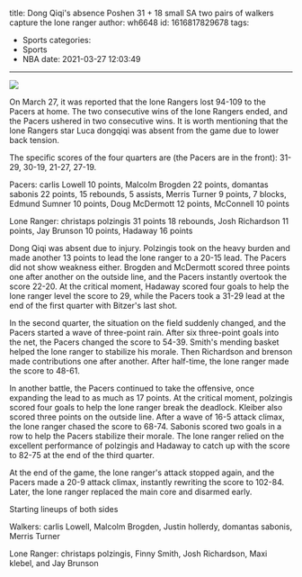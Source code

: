 title: Dong Qiqi's absence  Poshen 31 + 18 small SA two pairs of walkers capture the lone ranger
author: wh6648
id: 1616817829678
tags: 
- Sports
categories: 
- Sports
- NBA
date: 2021-03-27 12:03:49
---
![](https://p2.itc.cn/images01/20210327/6efab5882a4c4e93806ffa7696dee39d.jpeg)


On March 27, it was reported that the lone Rangers lost 94-109 to the Pacers at home. The two consecutive wins of the lone Rangers ended, and the Pacers ushered in two consecutive wins. It is worth mentioning that the lone Rangers star Luca dongqiqi was absent from the game due to lower back tension.

The specific scores of the four quarters are (the Pacers are in the front): 31-29, 30-19, 21-27, 27-19.

Pacers: carlis Lowell 10 points, Malcolm Brogden 22 points, domantas sabonis 22 points, 15 rebounds, 5 assists, Merris Turner 9 points, 7 blocks, Edmund Sumner 10 points, Doug McDermott 12 points, McConnell 10 points

Lone Ranger: christaps polzingis 31 points 18 rebounds, Josh Richardson 11 points, Jay Brunson 10 points, Hadaway 16 points

Dong Qiqi was absent due to injury. Polzingis took on the heavy burden and made another 13 points to lead the lone ranger to a 20-15 lead. The Pacers did not show weakness either. Brogden and McDermott scored three points one after another on the outside line, and the Pacers instantly overtook the score 22-20. At the critical moment, Hadaway scored four goals to help the lone ranger level the score to 29, while the Pacers took a 31-29 lead at the end of the first quarter with Bitzer's last shot.

In the second quarter, the situation on the field suddenly changed, and the Pacers started a wave of three-point rain. After six three-point goals into the net, the Pacers changed the score to 54-39. Smith's mending basket helped the lone ranger to stabilize his morale. Then Richardson and brenson made contributions one after another. After half-time, the lone ranger made the score to 48-61.

In another battle, the Pacers continued to take the offensive, once expanding the lead to as much as 17 points. At the critical moment, polzingis scored four goals to help the lone ranger break the deadlock. Kleiber also scored three points on the outside line. After a wave of 16-5 attack climax, the lone ranger chased the score to 68-74. Sabonis scored two goals in a row to help the Pacers stabilize their morale. The lone ranger relied on the excellent performance of polzingis and Hadaway to catch up with the score to 82-75 at the end of the third quarter.

At the end of the game, the lone ranger's attack stopped again, and the Pacers made a 20-9 attack climax, instantly rewriting the score to 102-84. Later, the lone ranger replaced the main core and disarmed early.

Starting lineups of both sides

Walkers: carlis Lowell, Malcolm Brogden, Justin hollerdy, domantas sabonis, Merris Turner

Lone Ranger: christaps polzingis, Finny Smith, Josh Richardson, Maxi klebel, and Jay Brunson

